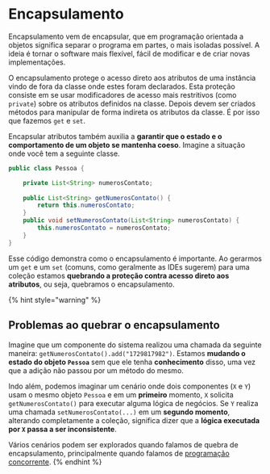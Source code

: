 # Encapsulamento

Encapsulamento vem de encapsular, que em programação orientada a objetos significa separar o programa em partes, o mais isoladas possível. A ideia é tornar o software mais flexível, fácil de modificar e de criar novas implementações.

O encapsulamento protege o acesso direto aos atributos de uma instância vindo de fora da classe onde estes foram declarados. Esta proteção consiste em se usar modificadores de acesso mais restritivos \(como `private`\) sobre os atributos definidos na classe. Depois devem ser criados métodos para manipular de forma indireta os atributos da classe. É por isso que fazemos `get` e `set`.

Encapsular atributos também auxilia a **garantir que o estado e o comportamento de um objeto se mantenha coeso**. Imagine a situação onde você tem a seguinte classe.

```java
public class Pessoa {

    private List<String> numerosContato;
    
    public List<String> getNumerosContato() {
        return this.numerosContato;
    }
    public void setNumerosContato(List<String> numerosContato) {
        this.numerosContato = numerosContato;
    }
}
```

Esse código demonstra como o encapsulamento é importante. Ao gerarmos um `get` e um `set` \(comuns, como geralmente as IDEs sugerem\) para uma coleção estamos **quebrando a proteção contra acesso direto aos atributos**, ou seja, quebramos o encapsulamento.

{% hint style="warning" %}
## **Problemas ao quebrar o encapsulamento**

Imagine que um componente do sistema realizou uma chamada da seguinte maneira: `getNumerosContato().add("1729817982")`. Estamos **mudando o estado do objeto `Pessoa`** sem que ele tenha **conhecimento** disso, uma vez que a adição não passou por um método do mesmo. 

Indo além, podemos imaginar um cenário onde dois componentes \(`X` e `Y`\) usam o mesmo objeto `Pessoa` e em um **primeiro** momento, `X` solicita `getNumerosContato()` para executar alguma lógica de negócios. Se `Y` realiza uma chamada `setNumerosContato(...)` em um **segundo momento**, alterando completamente a coleção, significa dizer que a **lógica executada por `X` passa a ser inconsistente**.

Vários cenários podem ser explorados quando falamos de quebra de encapsulamento, principalmente quando falamos de [programação concorrente](https://pt.wikipedia.org/wiki/Programa%C3%A7%C3%A3o_concorrente).
{% endhint %}

